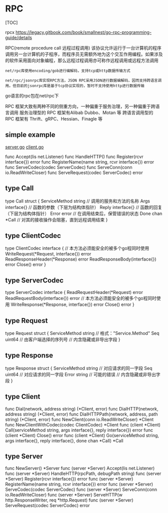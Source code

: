 # RPC

[TOC]

rpcx
<https://legacy.gitbook.com/book/smallnest/go-rpc-programming-guide/details>

RPC(remote procedure call 远程过程调用)
    该协议允许运行于一台计算机的程序调用另一台计算机的子程序，而程序员无需额外地为这个交互作用编程。如果涉及的软件采用面向对象编程，那么远程过程调用亦可称作远程调用或远程方法调用

    net/rpc库使用encoding/gob进行编解码，支持tcp或http数据传输方式

    net/rpc/jsonrpc库实现RPC方法，JSON RPC采用JSON进行数据编解码，因而支持跨语言调用。但目前的jsonrpc库是基于tcp协议实现的，暂时不支持使用http进行数据传输

go语言的rpc包在net/rpc下

RPC 框架大致有两种不同的侧重方向，一种偏重于服务治理，另一种偏重于跨语言调用
服务治理型的 RPC 框架有Alibab Dubbo、Motan 等
跨语言调用型的 RPC 框架有 Thrift、gRPC、Hessian、Finagle 等

## simple example

[server.go](./code/simple_server.go)
[client.go](./code/simple_client.go)

func Accept(lis net.Listener)
func HandleHTTP()
func Register(rcvr interface{}) error
func RegisterName(name string, rcvr interface{}) error
func ServeCodec(codec ServerCodec)
func ServeConn(conn io.ReadWriteCloser)
func ServeRequest(codec ServerCodec) error

## type Call

type Call struct {
    ServiceMethod string      // 调用的服务和方法的名称
    Args          interface{} // 函数的参数（下层为结构体指针）
    Reply         interface{} // 函数的回复（下层为结构体指针）
    Error         error       // 在调用结束后，保管错误的状态
    Done          chan *Call  // 对其的接收操作会阻塞，直到远程调用结束
}

## type ClientCodec

type ClientCodec interface {
    // 本方法必须能安全的被多个go程同时使用
    WriteRequest(*Request, interface{}) error
    ReadResponseHeader(*Response) error
    ReadResponseBody(interface{}) error
    Close() error
}

## type ServerCodec

type ServerCodec interface {
    ReadRequestHeader(*Request) error
    ReadRequestBody(interface{}) error
    // 本方法必须能安全的被多个go程同时使用
    WriteResponse(*Response, interface{}) error
    Close() error
}

## type Request

type Request struct {
    ServiceMethod string // 格式："Service.Method"
    Seq           uint64 // 由客户端选择的序列号
    // 内含隐藏或非导出字段
}

## type Response

type Response struct {
    ServiceMethod string // 对应请求的同一字段
    Seq           uint64 // 对应请求的同一字段
    Error         string // 可能的错误
    // 内含隐藏或非导出字段
}

## type Client

func Dial(network, address string) (*Client, error)
func DialHTTP(network, address string) (*Client, error)
func DialHTTPPath(network, address, path string) (*Client, error)
func NewClient(conn io.ReadWriteCloser) *Client
func NewClientWithCodec(codec ClientCodec) *Client
func (client *Client) Call(serviceMethod string, args interface{}, reply interface{}) error
func (client *Client) Close() error
func (client *Client) Go(serviceMethod string, args interface{}, reply interface{}, done chan *Call) *Call

## type Server

func NewServer() *Server
func (server *Server) Accept(lis net.Listener)
func (server *Server) HandleHTTP(rpcPath, debugPath string)
func (server *Server) Register(rcvr interface{}) error
func (server *Server) RegisterName(name string, rcvr interface{}) error
func (server *Server) ServeCodec(codec ServerCodec)
func (server *Server) ServeConn(conn io.ReadWriteCloser)
func (server *Server) ServeHTTP(w http.ResponseWriter, req *http.Request)
func (server *Server) ServeRequest(codec ServerCodec) error